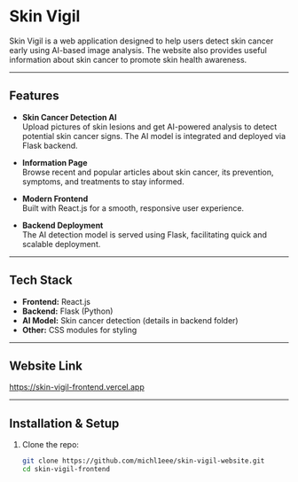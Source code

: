 # Skin Vigil

Skin Vigil is a web application designed to help users detect skin cancer early using AI-based image analysis. The website also provides useful information about skin cancer to promote skin health awareness.

---

## Features

- **Skin Cancer Detection AI**  
  Upload pictures of skin lesions and get AI-powered analysis to detect potential skin cancer signs. The AI model is integrated and deployed via Flask backend.

- **Information Page**  
  Browse recent and popular articles about skin cancer, its prevention, symptoms, and treatments to stay informed.

- **Modern Frontend**  
  Built with React.js for a smooth, responsive user experience.

- **Backend Deployment**  
  The AI detection model is served using Flask, facilitating quick and scalable deployment.

---

## Tech Stack

- **Frontend:** React.js  
- **Backend:** Flask (Python)  
- **AI Model:** Skin cancer detection (details in backend folder)  
- **Other:** CSS modules for styling

---

## Website Link

https://skin-vigil-frontend.vercel.app

---

## Installation & Setup

1. Clone the repo:
   ```bash
   git clone https://github.com/michl1eee/skin-vigil-website.git
   cd skin-vigil-frontend
